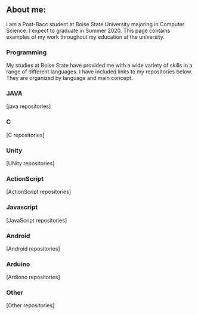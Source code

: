 ## About me:

I am a Post-Bacc student at Boise State University majoring in Computer Science. I expect to graduate in Summer 2020.
This page contains examples of my work throughout my education at the university.

### Programming

My studies at Boise State have provided me with a wide variety of skills in a range of different languages. I have included links to my
repositories below. They are organized by language and main concept.

### JAVA

[java repositories]

### C

[C repositories]

### Unity

[UNity repositories]

### ActionScript

[ActionScript repositories]

### Javascript

[JavaScript repositories]

### Android

[Android repositories]

### Arduino

[Ardiono repositories]

### Other

[Other repositories]
